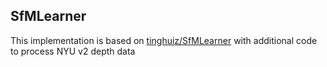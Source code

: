 ## SfMLearner
This implementation is based on [tinghuiz/SfMLearner](https://github.com/tinghuiz/SfMLearner.git) with additional code to process NYU v2 depth data
